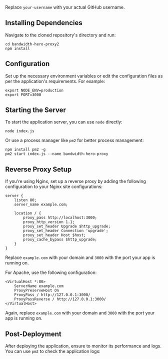 Replace `your-username` with your actual GitHub username.

## Installing Dependencies
Navigate to the cloned repository's directory and run:
```
cd bandwidth-hero-proxy2
npm install
```

## Configuration
Set up the necessary environment variables or edit the configuration files as per the application's requirements. For example:
```
export NODE_ENV=production
export PORT=3000
```

## Starting the Server
To start the application server, you can use `node` directly:
```
node index.js
```
Or use a process manager like `pm2` for better process management:
```
npm install pm2 -g
pm2 start index.js --name bandwidth-hero-proxy
```

## Reverse Proxy Setup
If you're using Nginx, set up a reverse proxy by adding the following configuration to your Nginx site configurations:
```
server {
    listen 80;
    server_name example.com;

    location / {
        proxy_pass http://localhost:3000;
        proxy_http_version 1.1;
        proxy_set_header Upgrade $http_upgrade;
        proxy_set_header Connection 'upgrade';
        proxy_set_header Host $host;
        proxy_cache_bypass $http_upgrade;
    }
}
```
Replace `example.com` with your domain and `3000` with the port your app is running on.

For Apache, use the following configuration:
```
<VirtualHost *:80>
    ServerName example.com
    ProxyPreserveHost On
    ProxyPass / http://127.0.0.1:3000/
    ProxyPassReverse / http://127.0.0.1:3000/
</VirtualHost>
```
Again, replace `example.com` with your domain and `3000` with the port your app is running on.

## Post-Deployment
After deploying the application, ensure to monitor its performance and logs. You can use `pm2` to check the application logs: